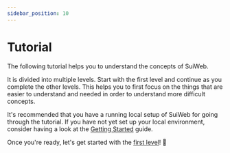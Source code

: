 ```yaml
---
sidebar_position: 10
---
```


# Tutorial

The following tutorial helps you to understand the concepts of SuiWeb.

It is divided into multiple levels. Start with the first level and continue as you complete the other levels. This helps you to first focus on the things that are easier to understand and needed in order to understand more difficult concepts.

It's recommended that you have a running local setup of SuiWeb for going through the tutorial. If you have not yet set up your local environment, consider having a look at the [Getting Started](../getting-started.md) guide.

Once you're ready, let's get started with the [first level](1-static-rendering/README.md)! 🚀
